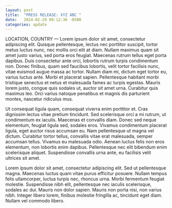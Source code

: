 ```yaml
---
layout: post
title:  "PRESS RELEASE: XYZ ABC "
date:   2024-02-29 09:12:36 -0500
categories: update
---
```

LOCATION, COUNTRY —  Lorem ipsum dolor sit amet, consectetur adipiscing elit. Quisque pellentesque, lectus nec porttitor suscipit, tortor metus luctus nunc, nec mollis orci elit at diam. Nullam maximus quam sit amet justo varius, sed porta eros feugiat. Maecenas rutrum tellus eget porta dapibus. Duis consectetur ante orci, lobortis rutrum turpis condimentum non. Donec finibus, quam sed faucibus lobortis, velit tortor facilisis nunc, vitae euismod augue massa ac tortor. Nullam diam mi, dictum eget tortor eu, varius luctus ante. Morbi et placerat sapien. Pellentesque habitant morbi tristique senectus et netus et malesuada fames ac turpis egestas. Mauris lorem justo, congue quis sodales ut, auctor sit amet urna. Curabitur quis maximus leo. Orci varius natoque penatibus et magnis dis parturient montes, nascetur ridiculus mus.

Ut consequat ligula quam, consequat viverra enim porttitor et. Cras dignissim lectus vitae pretium tincidunt. Sed scelerisque orci a mi rutrum, ut condimentum ex iaculis. Maecenas et convallis diam. Donec sed neque elementum, feugiat ligula sed, sodales eros. Vivamus condimentum placerat ligula, eget auctor risus accumsan eu. Nam pellentesque ut magna vel dictum. Curabitur tortor tellus, convallis vitae erat malesuada, semper accumsan tellus. Vivamus eu malesuada odio. Aenean luctus felis non eros elementum, non lobortis enim dapibus. Pellentesque nec elit bibendum enim scelerisque aliquet. Suspendisse convallis urna ante, eu facilisis velit ultrices sit amet.

Lorem ipsum dolor sit amet, consectetur adipiscing elit. Sed ut pellentesque magna. Maecenas luctus quam vitae purus efficitur posuere. Nullam tempus felis ullamcorper, luctus turpis nec, rhoncus urna. Morbi fermentum feugiat molestie. Suspendisse nibh elit, pellentesque nec iaculis scelerisque, sodales ac dui. Mauris non dolor sapien. Mauris non porta nisi, non varius nibh. Integer libero lorem, finibus molestie fringilla ac, tincidunt eget diam. Nullam vel commodo libero. 

